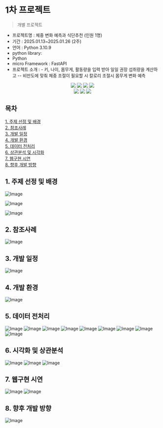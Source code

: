 # 1차 프로젝트
> 개별 프로젝트


- 프로젝트명 : 체중 변화 예측과 식단추천 (인원 1명)
- 기간 : 2025.01.13~2025.01.26 (2주)
- 언어 : Python 3.10.9
- python library:
- Python
- micro Framework : FastAPI
- 프로젝트 소개 : -	키, 나이, 몸무게, 활동량을 입력 받아 일일 권장 섭취량을 계산하고
--                   비만도에 맞춰 체중 조절이 필요할 시 칼로리 조절시 몸무게 변화 예측

<div align=center> 
  <img src="https://img.shields.io/badge/python-3776AB?style=for-the-badge&logo=python&logoColor=white"> 
  <img src="https://img.shields.io/badge/tensorflow-55ff55?style=for-the-badge&logo=fastapi&logoColor=white">
  <img src="https://img.shields.io/badge/sklearn-55ff55?style=for-the-badge&logo=fastapi&logoColor=white">
  <img src="https://img.shields.io/badge/fastapi-FF0000?style=for-the-badge&logo=fastapi&logoColor=white">
</div>
<div align=center> 
  <img src="https://img.shields.io/badge/bootstrap-7952B3?style=for-the-badge&logo=bootstrap&logoColor=white">
  <img src="https://img.shields.io/badge/html5-E34F26?style=for-the-badge&logo=html5&logoColor=white"> 
  <img src="https://img.shields.io/badge/css-1572B6?style=for-the-badge&logo=css3&logoColor=white">
</div>

## 목차
[1. 주제 선정 및 배경](https://github.com/ssoom98/personal_project/tree/main/ppt#1-%EC%A3%BC%EC%A0%9C-%EC%84%A0%EC%A0%95-%EB%B0%8F-%EB%B0%B0%EA%B2%BD)<br>
[2. 참조사례](https://github.com/ssoom98/personal_project/tree/main/ppt#2-%EC%B0%B8%EC%A1%B0%EC%82%AC%EB%A1%80)<br>
[3. 개발 일정](https://github.com/ssoom98/personal_project/tree/main/ppt#3-%EA%B0%9C%EB%B0%9C-%EC%9D%BC%EC%A0%95)<br>
[4. 개발 환경](https://github.com/ssoom98/personal_project/tree/main/ppt#4-%EA%B0%9C%EB%B0%9C-%ED%99%98%EA%B2%BD)<br>
[5. 데이터 전처리](https://github.com/ssoom98/personal_project/tree/main/ppt#5-%EB%8D%B0%EC%9D%B4%ED%84%B0-%EC%A0%84%EC%B2%98%EB%A6%AC)<br>
[6. 상관분석 및 시각화](https://github.com/ssoom98/personal_project/tree/main/ppt#6-%EC%8B%9C%EA%B0%81%ED%99%94-%EB%B0%8F-%EC%83%81%EA%B4%80%EB%B6%84%EC%84%9D)<br>
[7. 웹구현 시연](https://github.com/ssoom98/personal_project/tree/main/ppt#7-%EC%9B%B9%EA%B5%AC%ED%98%84-%EC%8B%9C%EC%97%B0)<br>
[8. 향후 개발 방향](https://github.com/ssoom98/personal_project/tree/main/ppt#8-%ED%96%A5%ED%9B%84-%EA%B0%9C%EB%B0%9C-%EB%B0%A9%ED%96%A5)<br>

## 1. 주제 선정 및 배경
![Image](https://github.com/user-attachments/assets/a63a6151-544c-4b3e-996b-4b75b111ac31)

![Image](https://github.com/user-attachments/assets/68a793fc-251e-4a55-bb5b-29259841bd74)

![Image](https://github.com/user-attachments/assets/b95d7590-470c-4ca6-9866-5dc15f20c703)

## 2. 참조사례
![Image](https://github.com/user-attachments/assets/0193ac50-7397-4119-91ea-a4196c496022)
## 3. 개발 일정
![Image](https://github.com/user-attachments/assets/2abbf5ac-7d8f-4c70-84f3-a430dd89c7ad)
## 4. 개발 환경
![Image](https://github.com/user-attachments/assets/bb7a569f-c2f7-48b8-9211-f2ee75862d58)
## 5. 데이터 전처리

![Image](https://github.com/user-attachments/assets/e260ef6e-80c6-4ad3-b821-792887385a02)
![Image](https://github.com/user-attachments/assets/85c265e8-3317-462b-9868-cf34bc8779e9)
![Image](https://github.com/user-attachments/assets/b2e388b7-4fb0-47c7-9b1a-168a0d53c641)
![Image](https://github.com/user-attachments/assets/be447a60-f40b-408d-b069-1f8d3cd85fc0)
![Image](https://github.com/user-attachments/assets/0ac282bd-0760-4baf-8046-dee2c5303924)
![Image](https://github.com/user-attachments/assets/e0f96590-1482-4ee9-98da-a8534f8d94e2)
![Image](https://github.com/user-attachments/assets/d323163e-9bb3-40cc-a45b-b73b9b2c4c24)
![Image](https://github.com/user-attachments/assets/555268f9-29b5-40e4-a2da-c6c2bed991b2)
![Image](https://github.com/user-attachments/assets/79fea2c4-dfab-4d26-8adb-4a5546c6f9d4)
## 6. 시각화 및 상관분석
![Image](https://github.com/user-attachments/assets/48d23edb-11f2-4455-b448-6f19703562b9)
![Image](https://github.com/user-attachments/assets/6ef5d5b2-7d8e-46b4-ae45-fa0c3734b9b9)
![Image](https://github.com/user-attachments/assets/c65f361a-2d85-4104-91e5-7b6ae988b886)
## 7. 웹구현 시연
![Image](https://github.com/user-attachments/assets/e9693346-6256-4048-9997-e4307c492c55)
![Image](https://github.com/user-attachments/assets/12971ff2-94da-47b0-86f6-c8520ada675a)
## 8. 향후 개발 방향
![Image](https://github.com/user-attachments/assets/3e8c6f27-638a-41e2-aa44-54a840e4b78c)
